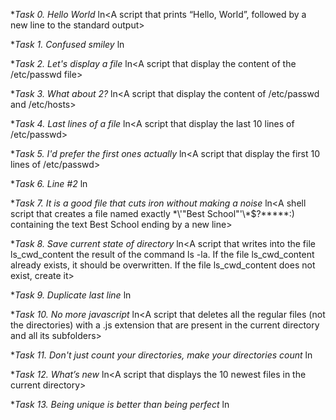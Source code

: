 **Task *0. Hello World**
ln<A script that prints “Hello, World”, followed by a new line to the standard output>

**Task *1. Confused smiley**
ln<A script that displays a confused smile>

**Task *2. Let's display a file**
ln<A script that display the content of the /etc/passwd file>

**Task *3. What about 2?**
ln<A script that display the content of /etc/passwd and /etc/hosts>

**Task *4. Last lines of a file**
ln<A script that display the last 10 lines of /etc/passwd>

**Task *5. I'd prefer the first ones actually**
ln<A script that display the first 10 lines of /etc/passwd>

**Task *6. Line #2**
ln<A script that displays the third line of the file iacta>

**Task *7. It is a good file that cuts iron without making a noise**
ln<A shell script that creates a file named exactly \*\\'"Best School"\'\\*$\?\*\*\*\*\*:) containing the text Best School ending by a new line> 

**Task *8. Save current state of directory**
ln<A script that writes into the file ls_cwd_content the result of the command ls -la. If the file ls_cwd_content already exists, it should be overwritten. If the file ls_cwd_content does not exist, create it>

**Task *9. Duplicate last line**
ln<A script that duplicates the last line of the file iacta>

**Task *10. No more javascript**
ln<A script that deletes all the regular files (not the directories) with a .js extension that are present in the current directory and all its subfolders>

**Task *11. Don't just count your directories, make your directories count**
ln<A script that counts the number of directories and sub-directories in the current directory>

**Task *12. What’s new**
ln<A script that displays the 10 newest files in the current directory>

**Task *13. Being unique is better than being perfect**
ln<A script that takes a list of words as input and prints only words that appear exactly once>
